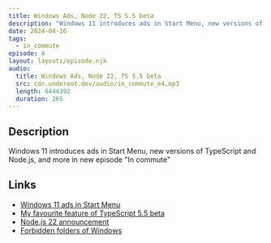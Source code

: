 ```yaml
---
title: Windows Ads, Node 22, TS 5.5 beta
description: "Windows 11 introduces ads in Start Menu, new versions of TypeScript and Node.js, and more in new episode \"In commute\""
date: 2024-04-26
tags:
  - in_commute
episode: 4
layout: layouts/episode.njk
audio:
  title: Windows Ads, Node 22, TS 5.5 beta
  src: cdn.underoot.dev/audio/in_commute_e4.mp3
  length: 6444392
  duration: 265
---
```

## Description
Windows 11 introduces ads in Start Menu, new versions of TypeScript and Node.js, and more in new episode "In commute"

## Links
- <a href="https://www.theverge.com/2024/4/24/24138949/microsoft-windows-11-start-menu-ads-recommendations-setting-disable" target="_blank">Windows 11 ads in Start Menu</a>
- <a href="https://underoot.dev/blog/2024/04/26/typescript-5.5-beta/" target="_blank">My favourite feature of TypeScript 5.5 beta</a>
- <a href="https://nodejs.org/en/blog/announcements/v22-release-announce" target="_blank">Node.js 22 announcement</a>
- <a href="https://fossbytes.com/windows-reserved-folder-con-create/" target="_blank">Forbidden folders of Windows</a>
